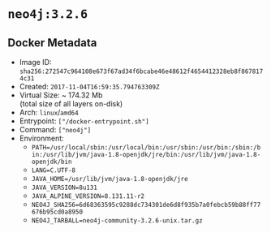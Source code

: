 # `neo4j:3.2.6`

## Docker Metadata

- Image ID: `sha256:272547c964108e673f67ad34f6bcabe46e48612f4654412328eb8f8678174c31`
- Created: `2017-11-04T16:59:35.794763309Z`
- Virtual Size: ~ 174.32 Mb  
  (total size of all layers on-disk)
- Arch: `linux`/`amd64`
- Entrypoint: `["/docker-entrypoint.sh"]`
- Command: `["neo4j"]`
- Environment:
  - `PATH=/usr/local/sbin:/usr/local/bin:/usr/sbin:/usr/bin:/sbin:/bin:/usr/lib/jvm/java-1.8-openjdk/jre/bin:/usr/lib/jvm/java-1.8-openjdk/bin`
  - `LANG=C.UTF-8`
  - `JAVA_HOME=/usr/lib/jvm/java-1.8-openjdk/jre`
  - `JAVA_VERSION=8u131`
  - `JAVA_ALPINE_VERSION=8.131.11-r2`
  - `NEO4J_SHA256=6d68363595c9288dc734301de6d8f935b7a0febcb59b88ff77676b95cd0a8950`
  - `NEO4J_TARBALL=neo4j-community-3.2.6-unix.tar.gz`
